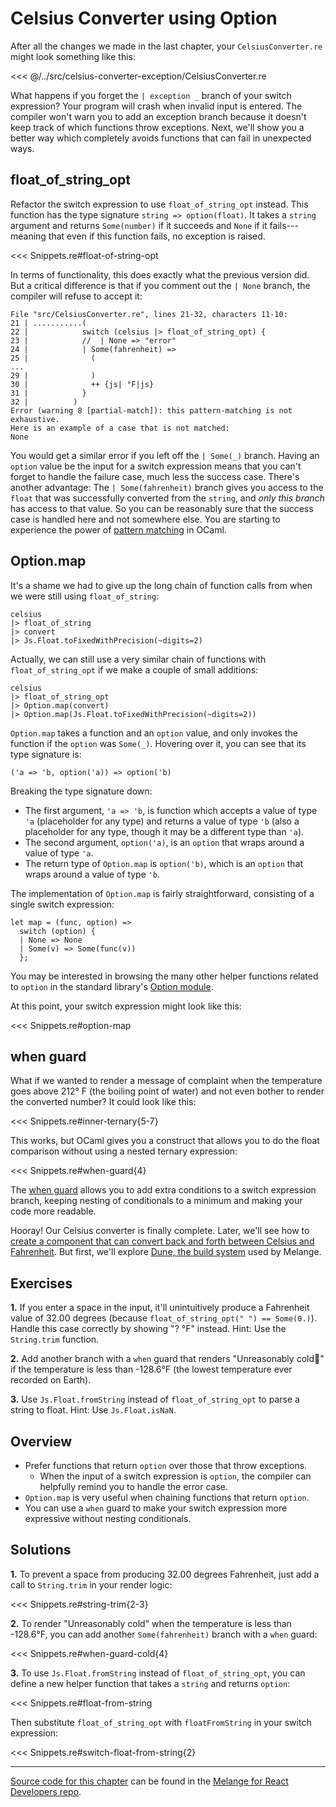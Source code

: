 # Celsius Converter using Option

After all the changes we made in the last chapter, your `CelsiusConverter.re`
might look something like this:

<<< @/../src/celsius-converter-exception/CelsiusConverter.re

What happens if you forget the `| exception _` branch of your switch expression?
Your program will crash when invalid input is entered. The compiler won't warn
you to add an exception branch because it doesn't keep track of which functions
throw exceptions. Next, we'll show you a better way which completely avoids
functions that can fail in unexpected ways.

## float_of_string_opt

Refactor the switch expression to use `float_of_string_opt` instead. This
function has the type signature `string => option(float)`. It takes a `string`
argument and returns `Some(number)` if it succeeds and `None` if it
fails---meaning that even if this function fails, no exception is raised.

<<< Snippets.re#float-of-string-opt

In terms of functionality, this does exactly what the previous version did. But
a critical difference is that if you comment out the `| None` branch, the
compiler will refuse to accept it:

```
File "src/CelsiusConverter.re", lines 21-32, characters 11-10:
21 | ...........(
22 |            switch (celsius |> float_of_string_opt) {
23 |            //  | None => "error"
24 |            | Some(fahrenheit) =>
25 |              (
...
29 |              )
30 |              ++ {js| °F|js}
31 |            }
32 |          )
Error (warning 8 [partial-match]): this pattern-matching is not exhaustive.
Here is an example of a case that is not matched:
None
```

You would get a similar error if you left off the `| Some(_)` branch. Having an
`option` value be the input for a switch expression means that you can't forget
to handle the failure case, much less the success case. There's another
advantage: The `| Some(fahrenheit)` branch gives you access to the `float` that
was successfully converted from the `string`, and *only this branch* has access
to that value. So you can be reasonably sure that the success case is handled
here and not somewhere else. You are starting to experience the power of
[pattern matching](https://reasonml.github.io/docs/en/pattern-matching) in
OCaml.

## Option.map

It's a shame we had to give up the long chain of function calls from when we
were still using `float_of_string`:

```reason
celsius
|> float_of_string
|> convert
|> Js.Float.toFixedWithPrecision(~digits=2)
```

Actually, we can still use a very similar chain of functions with
`float_of_string_opt` if we make a couple of small additions:

```reason
celsius
|> float_of_string_opt
|> Option.map(convert)
|> Option.map(Js.Float.toFixedWithPrecision(~digits=2))
```

`Option.map` takes a function and an `option` value, and only invokes the
function if the `option` was `Some(_)`. Hovering over it, you can see that its
type signature is:

```
('a => 'b, option('a)) => option('b)
```

Breaking the type signature down:

- The first argument, `'a => 'b`, is function which accepts a value of type `'a`
(placeholder for any type) and returns a value of type `'b` (also a placeholder
for any type, though it may be a different type than `'a`).
- The second argument, `option('a)`, is an `option` that wraps around a
value of type `'a`.
- The return type of `Option.map` is `option('b)`, which is an `option`
that wraps around a value of type `'b`.

The implementation of `Option.map` is fairly straightforward, consisting of a
single switch expression:

```reason
let map = (func, option) =>
  switch (option) {
  | None => None
  | Some(v) => Some(func(v))
  };
```

You may be interested in browsing the many other helper functions related to
`option` in the standard library's [Option
module](https://melange.re/v2.1.0/api/re/melange/Stdlib/Option/).

At this point, your switch expression might look like this:

<<< Snippets.re#option-map

## when guard

What if we wanted to render a message of complaint when the temperature goes
above 212° F (the boiling point of water) and not even bother to render the
converted number? It could look like this:

<<< Snippets.re#inner-ternary{5-7}

This works, but OCaml gives you a construct that allows you to do the float
comparison without using a nested ternary expression:

<<< Snippets.re#when-guard{4}

The [when guard](https://reasonml.github.io/docs/en/pattern-matching#when)
allows you to add extra conditions to a switch expression branch, keeping
nesting of conditionals to a minimum and making your code more readable.

Hooray! Our Celsius converter is finally complete. Later, we'll see how to
[create a component that can convert back and forth between Celsius and
Fahrenheit](/todo). But first, we'll explore [Dune, the build
system](https://melange.re/v2.1.0/build-system/) used by Melange.

## Exercises

<b>1.</b> If you enter a space in the input, it'll unintuitively produce a
Fahrenheit value of 32.00 degrees (because `float_of_string_opt(" ") ==
Some(0.)`). Handle this case correctly by showing "? °F" instead. Hint: Use the
`String.trim` function.

<b>2.</b> Add another branch with a `when` guard that renders "Unreasonably
cold🥶" if the temperature is less than -128.6°F (the lowest temperature
ever recorded on Earth).

<b>3.</b> Use `Js.Float.fromString` instead of `float_of_string_opt` to parse a
string to float. Hint: Use `Js.Float.isNaN`.

## Overview

- Prefer functions that return `option` over those that throw exceptions.
  - When the input of a switch expression is `option`, the compiler can
    helpfully remind you to handle the error case.
- `Option.map` is very useful when chaining functions that return `option`.
- You can use a `when` guard to make your switch expression more expressive
  without nesting conditionals.

## Solutions

<b>1.</b> To prevent a space from producing 32.00 degrees Fahrenheit, just add a
call to `String.trim` in your render logic:

<<< Snippets.re#string-trim{2-3}

<b>2.</b> To render "Unreasonably cold" when the temperature is less than
-128.6°F, you can add another `Some(fahrenheit)` branch with a `when` guard:

<<< Snippets.re#when-guard-cold{4}

<b>3.</b> To use `Js.Float.fromString` instead of `float_of_string_opt`, you can
define a new helper function that takes a `string` and returns `option`:

<<< Snippets.re#float-from-string

Then substitute `float_of_string_opt` with `floatFromString` in your switch
expression:

<<< Snippets.re#switch-float-from-string{2}

-----

[Source code for this
chapter](https://github.com/melange-re/melange-for-react-devs/blob/main/celsius-converter-option/)
can be found in the [Melange for React Developers
repo](https://github.com/melange-re/melange-for-react-devs).
